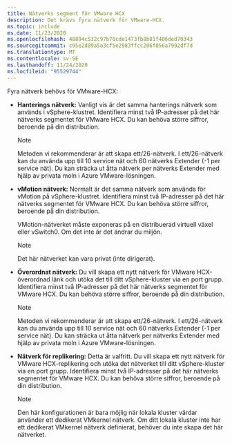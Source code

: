 ```yaml
---
title: Nätverks segment för VMware HCX
description: Det krävs fyra nätverk för VMware-HCX.
ms.topic: include
ms.date: 11/23/2020
ms.openlocfilehash: 48894c532c97b70cde1473fb8b81f406ded70343
ms.sourcegitcommit: c95e2d89a5a3cf5e2983ffcc206f056a7992df7d
ms.translationtype: MT
ms.contentlocale: sv-SE
ms.lasthandoff: 11/24/2020
ms.locfileid: "95529744"
---
```

<!-- Used in avs-production-ready-deployment.md and tutorial-deploy-vmware-hcx.md -->

Fyra nätverk behövs för VMware-HCX:

- **Hanterings nätverk:** Vanligt vis är det samma hanterings nätverk som används i vSphere-klustret. Identifiera minst två IP-adresser på det här nätverks segmentet för VMware HCX. Du kan behöva större siffror, beroende på din distribution.

   > [!NOTE]
   > Metoden vi rekommenderar är att skapa ett/26-nätverk. I ett/26-nätverk kan du använda upp till 10 service nät och 60 nätverks Extender (-1 per service nät). Du kan sträcka ut åtta nätverk per nätverks Extender med hjälp av privata moln i Azure VMware-lösningen.
   >
   
- **vMotion nätverk:** Normalt är det samma nätverk som används för vMotion på vSphere-klustret.  Identifiera minst två IP-adresser på det här nätverks segmentet för VMware HCX. Du kan behöva större siffror, beroende på din distribution.  

   VMotion-nätverket måste exponeras på en distribuerad virtuell växel eller vSwitch0. Om det inte är det ändrar du miljön.

   > [!NOTE]
   > Det här nätverket kan vara privat (inte dirigerat).

- **Överordnat nätverk:** Du vill skapa ett nytt nätverk för VMware HCX-överordnad länk och utöka det till ditt vSphere-kluster via en port grupp. Identifiera minst två IP-adresser på det här nätverks segmentet för VMware HCX. Du kan behöva större siffror, beroende på din distribution.  

   > [!NOTE]
   > Metoden vi rekommenderar är att skapa ett/26-nätverk. I ett/26-nätverk kan du använda upp till 10 service nät och 60 nätverks Extender (-1 per service nät). Du kan sträcka ut åtta nätverk per nätverks Extender med hjälp av privata moln i Azure VMware-lösningen.
   >
   
- **Nätverk för replikering:** Detta är valfritt. Du vill skapa ett nytt nätverk för VMware HCX-replikering och utöka det nätverket till ditt vSphere-kluster via en port grupp. Identifiera minst två IP-adresser på det här nätverks segmentet för VMware HCX. Du kan behöva större siffror, beroende på din distribution.

   > [!NOTE]
   > Den här konfigurationen är bara möjlig när lokala kluster värdar använder ett dedikerat VMkernel nätverk.  Om ditt lokala kluster inte har ett dedikerat VMkernel nätverk definierat, behöver du inte skapa det här nätverket.
